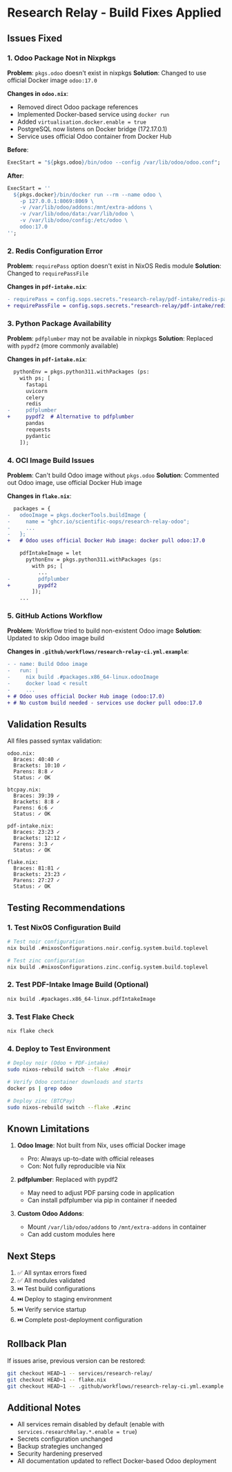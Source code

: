 # Research Relay - Build Fixes Applied

## Issues Fixed

### 1. **Odoo Package Not in Nixpkgs**

**Problem**: `pkgs.odoo` doesn't exist in nixpkgs
**Solution**: Changed to use official Docker image `odoo:17.0`

**Changes in `odoo.nix`**:

- Removed direct Odoo package references
- Implemented Docker-based service using `docker run`
- Added `virtualisation.docker.enable = true`
- PostgreSQL now listens on Docker bridge (172.17.0.1)
- Service uses official Odoo container from Docker Hub

**Before**:

```nix
ExecStart = "${pkgs.odoo}/bin/odoo --config /var/lib/odoo/odoo.conf";
```

**After**:

```nix
ExecStart = ''
  ${pkgs.docker}/bin/docker run --rm --name odoo \
    -p 127.0.0.1:8069:8069 \
    -v /var/lib/odoo/addons:/mnt/extra-addons \
    -v /var/lib/odoo/data:/var/lib/odoo \
    -v /var/lib/odoo/config:/etc/odoo \
    odoo:17.0
'';
```

### 2. **Redis Configuration Error**

**Problem**: `requirePass` option doesn't exist in NixOS Redis module
**Solution**: Changed to `requirePassFile`

**Changes in `pdf-intake.nix`**:

```diff
- requirePass = config.sops.secrets."research-relay/pdf-intake/redis-password".path;
+ requirePassFile = config.sops.secrets."research-relay/pdf-intake/redis-password".path;
```

### 3. **Python Package Availability**

**Problem**: `pdfplumber` may not be available in nixpkgs
**Solution**: Replaced with `pypdf2` (more commonly available)

**Changes in `pdf-intake.nix`**:

```diff
  pythonEnv = pkgs.python311.withPackages (ps:
    with ps; [
      fastapi
      uvicorn
      celery
      redis
-     pdfplumber
+     pypdf2  # Alternative to pdfplumber
      pandas
      requests
      pydantic
    ]);
```

### 4. **OCI Image Build Issues**

**Problem**: Can't build Odoo image without `pkgs.odoo`
**Solution**: Commented out Odoo image, use official Docker Hub image

**Changes in `flake.nix`**:

```diff
  packages = {
-   odooImage = pkgs.dockerTools.buildImage {
-     name = "ghcr.io/scientific-oops/research-relay-odoo";
-     ...
-   };
+   # Odoo uses official Docker Hub image: docker pull odoo:17.0

    pdfIntakeImage = let
      pythonEnv = pkgs.python311.withPackages (ps:
        with ps; [
          ...
-         pdfplumber
+         pypdf2
        ]);
    ...
```

### 5. **GitHub Actions Workflow**

**Problem**: Workflow tried to build non-existent Odoo image
**Solution**: Updated to skip Odoo image build

**Changes in `.github/workflows/research-relay-ci.yml.example`**:

```diff
- - name: Build Odoo image
-   run: |
-     nix build .#packages.x86_64-linux.odooImage
-     docker load < result
-     ...
+ # Odoo uses official Docker Hub image (odoo:17.0)
+ # No custom build needed - services use docker pull odoo:17.0
```

## Validation Results

All files passed syntax validation:

```
odoo.nix:
  Braces: 40:40 ✓
  Brackets: 10:10 ✓
  Parens: 8:8 ✓
  Status: ✓ OK

btcpay.nix:
  Braces: 39:39 ✓
  Brackets: 8:8 ✓
  Parens: 6:6 ✓
  Status: ✓ OK

pdf-intake.nix:
  Braces: 23:23 ✓
  Brackets: 12:12 ✓
  Parens: 3:3 ✓
  Status: ✓ OK

flake.nix:
  Braces: 81:81 ✓
  Brackets: 23:23 ✓
  Parens: 27:27 ✓
  Status: ✓ OK
```

## Testing Recommendations

### 1. Test NixOS Configuration Build

```bash
# Test noir configuration
nix build .#nixosConfigurations.noir.config.system.build.toplevel

# Test zinc configuration
nix build .#nixosConfigurations.zinc.config.system.build.toplevel
```

### 2. Test PDF-Intake Image Build (Optional)

```bash
nix build .#packages.x86_64-linux.pdfIntakeImage
```

### 3. Test Flake Check

```bash
nix flake check
```

### 4. Deploy to Test Environment

```bash
# Deploy noir (Odoo + PDF-intake)
sudo nixos-rebuild switch --flake .#noir

# Verify Odoo container downloads and starts
docker ps | grep odoo

# Deploy zinc (BTCPay)
sudo nixos-rebuild switch --flake .#zinc
```

## Known Limitations

1. **Odoo Image**: Not built from Nix, uses official Docker image
   - Pro: Always up-to-date with official releases
   - Con: Not fully reproducible via Nix

2. **pdfplumber**: Replaced with pypdf2
   - May need to adjust PDF parsing code in application
   - Can install pdfplumber via pip in container if needed

3. **Custom Odoo Addons**:
   - Mount `/var/lib/odoo/addons` to `/mnt/extra-addons` in container
   - Can add custom modules here

## Next Steps

1. ✅ All syntax errors fixed
2. ✅ All modules validated
3. ⏭️ Test build configurations
4. ⏭️ Deploy to staging environment
5. ⏭️ Verify service startup
6. ⏭️ Complete post-deployment configuration

## Rollback Plan

If issues arise, previous version can be restored:

```bash
git checkout HEAD~1 -- services/research-relay/
git checkout HEAD~1 -- flake.nix
git checkout HEAD~1 -- .github/workflows/research-relay-ci.yml.example
```

## Additional Notes

- All services remain disabled by default (enable with `services.researchRelay.*.enable = true`)
- Secrets configuration unchanged
- Backup strategies unchanged
- Security hardening preserved
- All documentation updated to reflect Docker-based Odoo deployment
